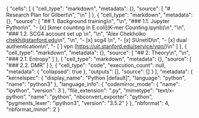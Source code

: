 {
 "cells": [
  {
   "cell_type": "markdown",
   "metadata": {},
   "source": [
    "# Research Plan for Gilbert\n",
    "\n"
   ]
  },
  {
   "cell_type": "markdown",
   "metadata": {},
   "source": [
    "## 1. Background training\n",
    "\n",
    "### 1.1. Jupyter Python\n",
    "- [x] [kmer counting in E.coli](K-mer Counting.ipynb)\n",
    "\n",
    "### 1.2. SCG4 account set up \n",
    "\n",
    "Alex Chekholko <chekh@stanford.edu>\n",
    "\n",
    "- [x] scg4 \n",
    "- [x] SUnetID\n",
    "- [x] dual authentication\n",
    "- [ ] vpn (https://uit.stanford.edu/service/vpn/)\n"
   ]
  },
  {
   "cell_type": "markdown",
   "metadata": {},
   "source": [
    "## 2. Theory\n",
    "\n",
    "### 2.1. Entropy"
   ]
  },
  {
   "cell_type": "markdown",
   "metadata": {},
   "source": [
    "### 2.2. DMR"
   ]
  },
  {
   "cell_type": "code",
   "execution_count": null,
   "metadata": {
    "collapsed": true
   },
   "outputs": [],
   "source": []
  }
 ],
 "metadata": {
  "kernelspec": {
   "display_name": "Python [default]",
   "language": "python",
   "name": "python3"
  },
  "language_info": {
   "codemirror_mode": {
    "name": "ipython",
    "version": 3
   },
   "file_extension": ".py",
   "mimetype": "text/x-python",
   "name": "python",
   "nbconvert_exporter": "python",
   "pygments_lexer": "ipython3",
   "version": "3.5.2"
  }
 },
 "nbformat": 4,
 "nbformat_minor": 2
}
